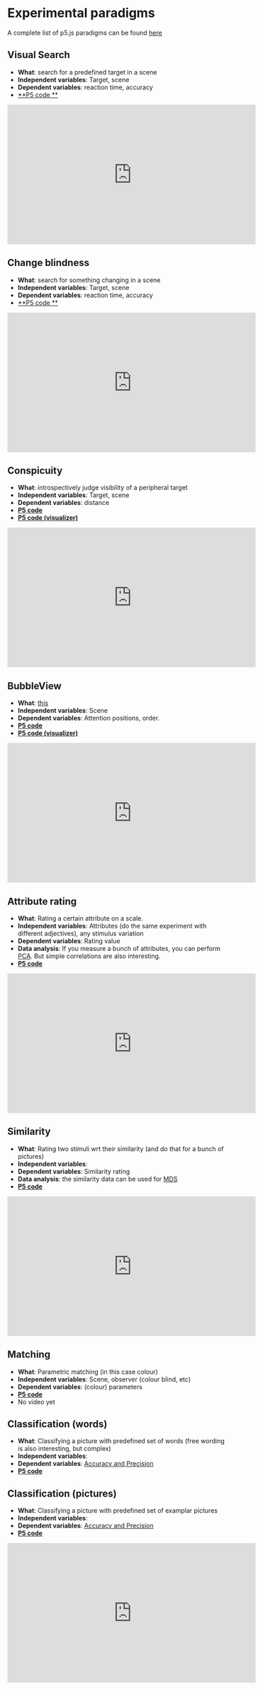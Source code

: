 # Experimental paradigms

A complete list of p5.js paradigms can be found [here](https://editor.p5js.org/dakerlogend/collections/4vN1vG_uX)

<!--Some examples of independent and dependent variables are provided. **Independent variables** are the factors you control (e.g. whether something is shown on colour or in grayscale) while **dependent variables** are what you measure (e.g. reaction time). -->

<!--Please check either check [Vision and Depiction (Draft)](https://homepage.tudelft.nl/w3s80/VisionAndDepiction.html#pf63) or search for the paradigm names if you want more info. -->

<!--Oh yes, you don't _have_ to use these for your assignment. It is also fine to perform experiments using powerpoint, make a GIF, etc. Or use a questionaire on Google Forms, Qualtrix etc. There are many ways to investigate what people see.

UPDATE: I made some crappy videos!

<iframe width="560" height="315" src="https://www.youtube.com/embed/bMFoH6jS0SY" frameborder="0" allow="accelerometer; autoplay; encrypted-media; gyroscope; picture-in-picture" allowfullscreen></iframe>

-->


## Visual Search

* **What**: search for a predefined target in a scene
* **Independent variables**: Target, scene
* **Dependent variables**: reaction time, accuracy
* [**P5 code **](https://editor.p5js.org/dakerlogend/sketches/iE1Ojwu7g)

<iframe width="560" height="315" src="https://www.youtube.com/embed/5pmQ_3caZzM" frameborder="0" allow="accelerometer; autoplay; encrypted-media; gyroscope; picture-in-picture" allowfullscreen></iframe>



## Change blindness
* **What**: search for something changing in a scene
* **Independent variables**: Target, scene
* **Dependent variables**: reaction time, accuracy
* [**P5 code **](https://editor.p5js.org/dakerlogend/sketches/17hJCwQEZ)



<iframe width="560" height="315" src="https://www.youtube.com/embed/g1WGgy-9VTo" frameborder="0" allow="accelerometer; autoplay; encrypted-media; gyroscope; picture-in-picture" allowfullscreen></iframe>


<!--
* [**Visual Search** (single trial)](https://editor.p5js.org/maartenwijntjes/sketches/ICs67kdbA)

* [**Change blindness** (single trial, no reaction time)](https://editor.p5js.org/maartenwijntjes/sketches/GgLwmPwFo)

* [**Conspicuity** ](https://editor.p5js.org/maartenwijntjes/sketches/cPBdpHIrD)

* [**BubbleView** ](https://editor.p5js.org/maartenwijntjes/sketches/Uq_K0yPI)
-->

## Conspicuity
* **What**: introspectively judge visibility of a peripheral target
* **Independent variables**: Target, scene
* **Dependent variables**: distance
* [**P5 code**](https://editor.p5js.org/dakerlogend/sketches/mW4xJwQNr)
* [**P5 code (visualizer)**](https://editor.p5js.org/dakerlogend/sketches/M7R_AcNzI)

<iframe width="560" height="315" src="https://www.youtube.com/embed/KNIUlgb48TA" frameborder="0" allow="accelerometer; autoplay; encrypted-media; gyroscope; picture-in-picture" allowfullscreen></iframe>



## BubbleView
* **What**: [this](http://bubbleview.namwkim.org)
* **Independent variables**: Scene
* **Dependent variables**: Attention positions, order.
* [**P5 code**](https://editor.p5js.org/dakerlogend/sketches/T-YiZeXgk)
* [**P5 code (visualizer)**](https://editor.p5js.org/dakerlogend/sketches/t6WeZ9NX0)

<iframe width="560" height="315" src="https://www.youtube.com/embed/lqmTn996iLE" frameborder="0" allow="accelerometer; autoplay; encrypted-media; gyroscope; picture-in-picture" allowfullscreen></iframe>



## Attribute rating
* **What**: Rating a certain attribute on a scale.
* **Independent variables**: Attributes (do the same experiment with different adjectives), any stimulus variation
* **Dependent variables**: Rating value
* **Data analysis**: If you measure a bunch of attributes, you can perform [PCA](https://en.wikipedia.org/wiki/Principal_component_analysis). But simple correlations are also interesting.
* [**P5 code**](https://editor.p5js.org/Fairyland201/full/TW-AMw7B)

<iframe width="560" height="315" src="https://www.youtube.com/embed/qlxVHdPNP28" frameborder="0" allow="accelerometer; autoplay; encrypted-media; gyroscope; picture-in-picture" allowfullscreen></iframe>



## Similarity
* **What**: Rating two stimuli wrt their similarity (and do that for a bunch of pictures)
* **Independent variables**:
* **Dependent variables**: Similarity rating
* **Data analysis**: the similarity data can be used for [MDS](https://en.wikipedia.org/wiki/Multidimensional_scaling)
* [**P5 code**](https://editor.p5js.org/Fairyland201/full/neTAQAxs)

<iframe width="560" height="315" src="https://www.youtube.com/embed/9NjVbXw4MX4" frameborder="0" allow="accelerometer; autoplay; encrypted-media; gyroscope; picture-in-picture" allowfullscreen></iframe>



## Matching
* **What**: Parametric matching (in this case colour)
* **Independent variables**: Scene, observer (colour blind, etc)
* **Dependent variables**: (colour) parameters
* [**P5 code**](https://editor.p5js.org/maartenwijntjes/full/q7sJV6m7)
* No video yet

## Classification (words)
* **What**: Classifying a picture with predefined set of words (free wording is also interesting, but complex)
* **Independent variables**:
* **Dependent variables**: [Accuracy and Precision](https://en.wikipedia.org/wiki/Accuracy_and_precision)
* [**P5 code**](https://editor.p5js.org/mjpvz/full/OU_jX-An)

## Classification (pictures)
* **What**: Classifying a picture with predefined set of examplar pictures
* **Independent variables**:
* **Dependent variables**: [Accuracy and Precision](https://en.wikipedia.org/wiki/Accuracy_and_precision)
* [**P5 code**](https://editor.p5js.org/mjpvz/full/V5-fXRQI)

<iframe width="560" height="315" src="https://www.youtube.com/embed/rlTD-7qwrFQ" frameborder="0" allow="accelerometer; autoplay; encrypted-media; gyroscope; picture-in-picture" allowfullscreen></iframe>
